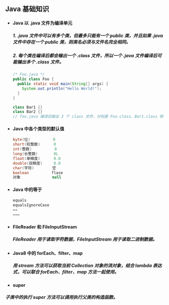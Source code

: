 ## Java 基础知识

- #### Java 以 .java 文件为编译单元
  ##### 1. .java 文件中可以有多个类，但最多只能有一个 public 类，并且如果 .java 文件中存在一个 public 类，则类名必须与文件名完全相同。
  ##### 2. 每个类在编译后都会输出一个 .class 文件，所以一个 .java 文件编译后可能输出多个 .class 文件。
  ```java
  /* Foo.java */
  public class Foo {
    public static void main(String[] args) {
      System.out.println("Hello World!");
    }
  }

  class Bar1 {}
  class Bar2 {}
  // foo.java 编译后输出 3 个 class 文件，分别是 Foo.class、Bar1.class 和 Bar2.class
  ```


- #### Java 中各个类型的默认值
  ```java
  byte(位)          0
  short(短整数)      0
  int(整数)          0
  long(长整数)       0L
  float(单精度)      0.0
  double(双精度)     0.0
  char(字符)        空
  boolean          flase
  对象              null
  ```


- #### Java 中的等于
  ```Java
  equals
  equalsIgnoreCase
  ==
  ===
  ```




- #### FileReader 和 FileInputStream
  ##### FileReader 用于读取字符数据，FileInputStream 用于读取二进制数据。
  
  
  
  
- #### Java8 中的 forEach、filter、map
  ##### 用 stream 方法可以获取当前 Collection 对象的流对象，结合 lambda 表达式，可以联合 forEach、filter、map 方法一起使用。




- #### super
##### 子类中的执行 super 方法可以调用执行父类的构造函数。
